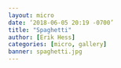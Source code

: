 ```yaml
---
layout: micro
date: ‘2018-06-05 20:19 -0700’
title: "Spaghetti"
author: [Erik Hess]
categories: [micro, gallery]
banner: spaghetti.jpg
---
```

